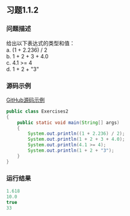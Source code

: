 ## 习题1.1.2  
  
### 问题描述  
给出以下表达式的类型和值：  
a. (1 + 2.236) / 2  
b. 1 + 2 + 3 + 4.0  
c. 4.1 >= 4  
d. 1 + 2 + "3"  
  
### 源码示例  
[GitHub源码示例](https://github.com/MoonsunS/Algorithms/blob/master/src/main/java/com/moonsuns/algorithms/chapter01/section01/Exercises02.java)  
  
```java  
public class Exercises2  
{  
    public static void main(String[] args)  
    {  
        System.out.println((1 + 2.236) / 2);  
        System.out.println(1 + 2 + 3 + 4.0);  
        System.out.println(4.1 >= 4);  
        System.out.println(1 + 2 + "3");  
    }  
}  
```  
  
### 运行结果  
  
```java  
1.618  
10.0  
true  
33  
```